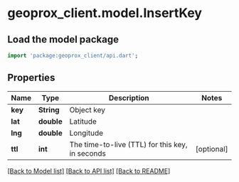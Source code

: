 # geoprox_client.model.InsertKey

## Load the model package
```dart
import 'package:geoprox_client/api.dart';
```

## Properties
Name | Type | Description | Notes
------------ | ------------- | ------------- | -------------
**key** | **String** | Object key | 
**lat** | **double** | Latitude | 
**lng** | **double** | Longitude | 
**ttl** | **int** | The time-to-live (TTL) for this key, in seconds | [optional] 

[[Back to Model list]](../README.md#documentation-for-models) [[Back to API list]](../README.md#documentation-for-api-endpoints) [[Back to README]](../README.md)


